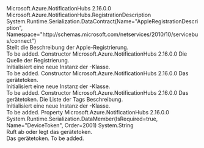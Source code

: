<Type Name="AppleRegistrationDescription" FullName="Microsoft.Azure.NotificationHubs.AppleRegistrationDescription">
  <TypeSignature Language="C#" Value="public class AppleRegistrationDescription : Microsoft.Azure.NotificationHubs.RegistrationDescription" />
  <TypeSignature Language="ILAsm" Value=".class public auto ansi beforefieldinit AppleRegistrationDescription extends Microsoft.Azure.NotificationHubs.RegistrationDescription" />
  <TypeSignature Language="DocId" Value="T:Microsoft.Azure.NotificationHubs.AppleRegistrationDescription" />
  <TypeSignature Language="VB.NET" Value="Public Class AppleRegistrationDescription&#xA;Inherits RegistrationDescription" />
  <TypeSignature Language="F#" Value="type AppleRegistrationDescription = class&#xA;    inherit RegistrationDescription" />
  <AssemblyInfo>
    <AssemblyName>Microsoft.Azure.NotificationHubs</AssemblyName>
    <AssemblyVersion>2.16.0.0</AssemblyVersion>
  </AssemblyInfo>
  <Base>
    <BaseTypeName>Microsoft.Azure.NotificationHubs.RegistrationDescription</BaseTypeName>
  </Base>
  <Interfaces />
  <Attributes>
    <Attribute>
      <AttributeName>System.Runtime.Serialization.DataContract(Name="AppleRegistrationDescription", Namespace="http://schemas.microsoft.com/netservices/2010/10/servicebus/connect")</AttributeName>
    </Attribute>
  </Attributes>
  <Docs>
    <summary>Stellt die Beschreibung der Apple-Registrierung.</summary>
    <remarks>To be added.</remarks>
  </Docs>
  <Members>
    <Member MemberName=".ctor">
      <MemberSignature Language="C#" Value="public AppleRegistrationDescription (Microsoft.Azure.NotificationHubs.AppleRegistrationDescription sourceRegistration);" />
      <MemberSignature Language="ILAsm" Value=".method public hidebysig specialname rtspecialname instance void .ctor(class Microsoft.Azure.NotificationHubs.AppleRegistrationDescription sourceRegistration) cil managed" />
      <MemberSignature Language="DocId" Value="M:Microsoft.Azure.NotificationHubs.AppleRegistrationDescription.#ctor(Microsoft.Azure.NotificationHubs.AppleRegistrationDescription)" />
      <MemberSignature Language="VB.NET" Value="Public Sub New (sourceRegistration As AppleRegistrationDescription)" />
      <MemberSignature Language="F#" Value="new Microsoft.Azure.NotificationHubs.AppleRegistrationDescription : Microsoft.Azure.NotificationHubs.AppleRegistrationDescription -&gt; Microsoft.Azure.NotificationHubs.AppleRegistrationDescription" Usage="new Microsoft.Azure.NotificationHubs.AppleRegistrationDescription sourceRegistration" />
      <MemberType>Constructor</MemberType>
      <AssemblyInfo>
        <AssemblyName>Microsoft.Azure.NotificationHubs</AssemblyName>
        <AssemblyVersion>2.16.0.0</AssemblyVersion>
      </AssemblyInfo>
      <Parameters>
        <Parameter Name="sourceRegistration" Type="Microsoft.Azure.NotificationHubs.AppleRegistrationDescription" />
      </Parameters>
      <Docs>
        <param name="sourceRegistration">Die Quelle der Registrierung.</param>
        <summary>Initialisiert eine neue Instanz der <see cref="T:Microsoft.Azure.NotificationHubs.AppleRegistrationDescription" />-Klasse.</summary>
        <remarks>To be added.</remarks>
      </Docs>
    </Member>
    <Member MemberName=".ctor">
      <MemberSignature Language="C#" Value="public AppleRegistrationDescription (string deviceToken);" />
      <MemberSignature Language="ILAsm" Value=".method public hidebysig specialname rtspecialname instance void .ctor(string deviceToken) cil managed" />
      <MemberSignature Language="DocId" Value="M:Microsoft.Azure.NotificationHubs.AppleRegistrationDescription.#ctor(System.String)" />
      <MemberSignature Language="VB.NET" Value="Public Sub New (deviceToken As String)" />
      <MemberSignature Language="F#" Value="new Microsoft.Azure.NotificationHubs.AppleRegistrationDescription : string -&gt; Microsoft.Azure.NotificationHubs.AppleRegistrationDescription" Usage="new Microsoft.Azure.NotificationHubs.AppleRegistrationDescription deviceToken" />
      <MemberType>Constructor</MemberType>
      <AssemblyInfo>
        <AssemblyName>Microsoft.Azure.NotificationHubs</AssemblyName>
        <AssemblyVersion>2.16.0.0</AssemblyVersion>
      </AssemblyInfo>
      <Parameters>
        <Parameter Name="deviceToken" Type="System.String" />
      </Parameters>
      <Docs>
        <param name="deviceToken">Das gerätetoken.</param>
        <summary>Initialisiert eine neue Instanz der <see cref="T:Microsoft.Azure.NotificationHubs.AppleRegistrationDescription" />-Klasse.</summary>
        <remarks>To be added.</remarks>
      </Docs>
    </Member>
    <Member MemberName=".ctor">
      <MemberSignature Language="C#" Value="public AppleRegistrationDescription (string deviceToken, System.Collections.Generic.IEnumerable&lt;string&gt; tags);" />
      <MemberSignature Language="ILAsm" Value=".method public hidebysig specialname rtspecialname instance void .ctor(string deviceToken, class System.Collections.Generic.IEnumerable`1&lt;string&gt; tags) cil managed" />
      <MemberSignature Language="DocId" Value="M:Microsoft.Azure.NotificationHubs.AppleRegistrationDescription.#ctor(System.String,System.Collections.Generic.IEnumerable{System.String})" />
      <MemberSignature Language="VB.NET" Value="Public Sub New (deviceToken As String, tags As IEnumerable(Of String))" />
      <MemberSignature Language="F#" Value="new Microsoft.Azure.NotificationHubs.AppleRegistrationDescription : string * seq&lt;string&gt; -&gt; Microsoft.Azure.NotificationHubs.AppleRegistrationDescription" Usage="new Microsoft.Azure.NotificationHubs.AppleRegistrationDescription (deviceToken, tags)" />
      <MemberType>Constructor</MemberType>
      <AssemblyInfo>
        <AssemblyName>Microsoft.Azure.NotificationHubs</AssemblyName>
        <AssemblyVersion>2.16.0.0</AssemblyVersion>
      </AssemblyInfo>
      <Parameters>
        <Parameter Name="deviceToken" Type="System.String" />
        <Parameter Name="tags" Type="System.Collections.Generic.IEnumerable&lt;System.String&gt;" />
      </Parameters>
      <Docs>
        <param name="deviceToken">Das gerätetoken.</param>
        <param name="tags">Die Liste der Tags Beschreibung.</param>
        <summary>Initialisiert eine neue Instanz der <see cref="T:Microsoft.Azure.NotificationHubs.AppleRegistrationDescription" />-Klasse.</summary>
        <remarks>To be added.</remarks>
      </Docs>
    </Member>
    <Member MemberName="DeviceToken">
      <MemberSignature Language="C#" Value="public string DeviceToken { get; set; }" />
      <MemberSignature Language="ILAsm" Value=".property instance string DeviceToken" />
      <MemberSignature Language="DocId" Value="P:Microsoft.Azure.NotificationHubs.AppleRegistrationDescription.DeviceToken" />
      <MemberSignature Language="VB.NET" Value="Public Property DeviceToken As String" />
      <MemberSignature Language="F#" Value="member this.DeviceToken : string with get, set" Usage="Microsoft.Azure.NotificationHubs.AppleRegistrationDescription.DeviceToken" />
      <MemberType>Property</MemberType>
      <AssemblyInfo>
        <AssemblyName>Microsoft.Azure.NotificationHubs</AssemblyName>
        <AssemblyVersion>2.16.0.0</AssemblyVersion>
      </AssemblyInfo>
      <Attributes>
        <Attribute>
          <AttributeName>System.Runtime.Serialization.DataMember(IsRequired=true, Name="DeviceToken", Order=2001)</AttributeName>
        </Attribute>
      </Attributes>
      <ReturnValue>
        <ReturnType>System.String</ReturnType>
      </ReturnValue>
      <Docs>
        <summary>Ruft ab oder legt das gerätetoken.</summary>
        <value>Das gerätetoken.</value>
        <remarks>To be added.</remarks>
      </Docs>
    </Member>
  </Members>
</Type>
